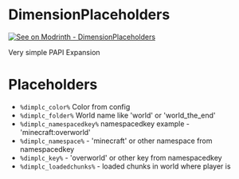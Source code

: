# DimensionPlaceholders
[![See on Modrinth - DimensionPlaceholders](https://img.shields.io/badge/See_on_Modrinth-DimensionPlaceholders-2ea44f?logo=modrinth)](https://modrinth.com/plugin/dimensionplaceholders)

Very simple PAPI Expansion
# Placeholders
* `%dimplc_color%` Color from config
* `%dimplc_folder%` World name like 'world' or 'world_the_end'
* `%dimplc_namespacedkey%` namespacedkey example - 'minecraft:overworld'
* `%dimplc_namespace%` - 'minecraft' or other namespace from namespacedkey
* `%dimplc_key%` - 'overworld'  or other key from namespacedkey
* `%dimplc_loadedchunks%` - loaded chunks in world where player is
